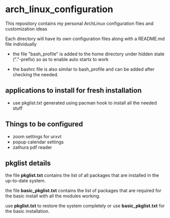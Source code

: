 # arch_linux_configuration
This repository contains my personal ArchLinux configuration files and customization ideas

Each directory will have its own configuration files along with a README.md file individually

* the file "bash_profile" is added to the home directory under hidden state ("."-prefix) so as to enable auto startx to work

* the bashrc file is also similar to bash_profile and can be added after checking the needed.

## applications to install for fresh installation
  * use pkglist.txt generated using pacman hook to install all the needed stuff

## Things to be configured
  * zoom settings for urxvt
  * popup calendar settings
  * zathura pdf reader

## pkglist details ##
the file **pkglist.txt** contains the list of all packages that are installed
in the up-to-date system.

the file **basic_pkglist.txt** contains the list of packages that are required for
the basic install with all the modules working.

use **pkglist.txt** to restore the system completely or use **basic_pkglist.txt** for the basic installation.
